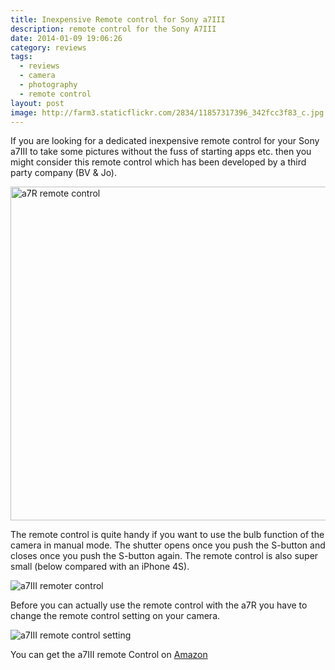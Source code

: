```yaml
---
title: Inexpensive Remote control for Sony a7III
description: remote control for the Sony A7III
date: 2014-01-09 19:06:26
category: reviews
tags:
  - reviews
  - camera
  - photography
  - remote control
layout: post
image: http://farm3.staticflickr.com/2834/11857317396_342fcc3f83_c.jpg
---
```

If you are looking for a dedicated inexpensive remote control for your Sony a7III to take some pictures without the fuss of starting apps etc. then you might consider this remote control which has been developed by a third party company (BV & Jo).

<img src="http://farm3.staticflickr.com/2834/11857317396_342fcc3f83_c.jpg" layout="responsive" width="800" height="534" alt="a7R remote control">
<br>
<!--more-->

The remote control is quite handy if you want to use the bulb function of the camera in manual mode. The shutter opens once you push the S-button and closes once you push the S-button again. The remote control is also super small (below compared with an iPhone 4S).

<img src="http://farm4.staticflickr.com/3665/11856987894_1ae9f2bfab_c.jpg" alt="a7III remoter control">

Before you can actually use the remote control with the a7R you have to change the remote control setting on your camera.

<img src="http://farm3.staticflickr.com/2829/11856929704_c0e64fb9db_c.jpg" alt="a7III  remote control setting">

You can get the a7III remote Control on <a href="http://amzn.to/2vijaJ1" target="_blank" rel="nofollow">Amazon</a>
